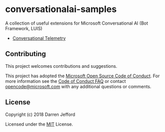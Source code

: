 # conversationalai-samples
A collection of useful extensions for Microsoft Conversational AI (Bot Framework, LUIS)

- [Conversational Telemetry](./ConversationalTelemetry/readme.md)

## Contributing

This project welcomes contributions and suggestions.  

This project has adopted the [Microsoft Open Source Code of Conduct](https://opensource.microsoft.com/codeofconduct/).
For more information see the [Code of Conduct FAQ](https://opensource.microsoft.com/codeofconduct/faq/) or
contact [opencode@microsoft.com](mailto:opencode@microsoft.com) with any additional questions or comments.

## License

Copyright (c) 2018 Darren Jefford

Licensed under the [MIT](LICENSE.md) License.

